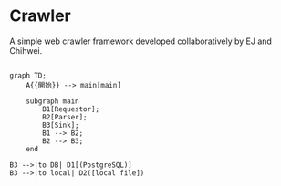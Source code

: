 # Crawler

A simple web crawler framework developed collaboratively by EJ and Chihwei.


```mermaid

graph TD;
	A{{開始}} --> main[main]

	subgraph main
		B1[Requestor];
		B2[Parser];
		B3[Sink];
		B1 --> B2;
		B2 --> B3;
	end

B3 -->|to DB| D1[(PostgreSQL)]
B3 -->|to local| D2([local file])
```